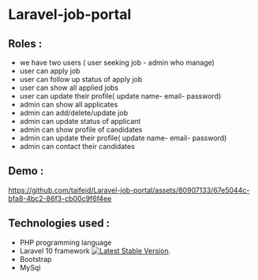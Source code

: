 # Laravel-job-portal


## Roles :
* we have two users ( user seeking job - admin who manage)
* user can apply job
* user can follow up status of apply job
* user can show all applied  jobs
* user can update their profile( update name- email- password)
* admin can show all applicates
* admin can add/delete/update job
* admin can update status of applicant 
* admin can show profile of candidates
 * admin can update their profile( update name- email- password)
* admin can contact their candidates


## Demo :

https://github.com/taifeid/Laravel-job-portal/assets/80907133/67e5044c-bfa8-4bc2-86f3-cb00c9f6f4ee


## Technologies used :
* PHP programming language
* Laravel 10 framework <a href="https://packagist.org/packages/laravel/framework"><img src="https://img.shields.io/packagist/v/laravel/framework" alt="Latest Stable Version"></a>.
* Bootstrap 
* MySql
